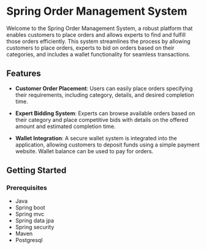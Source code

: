 # Spring Order Management System

Welcome to the Spring Order Management System, a robust platform that enables customers to place orders and allows experts to find and fulfill those orders efficiently. This system streamlines the process by allowing customers to place orders, experts to bid on orders based on their categories, and includes a wallet functionality for seamless transactions.

## Features

- **Customer Order Placement**: Users can easily place orders specifying their requirements, including category, details, and desired completion time.

- **Expert Bidding System**: Experts can browse available orders based on their category and place competitive bids with details on the offered amount and estimated completion time.

- **Wallet Integration**: A secure wallet system is integrated into the application, allowing customers to deposit funds using a simple payment website. Wallet balance can be used to pay for orders.

## Getting Started

### Prerequisites

- Java
- Spring boot
- Spring mvc
- Spring data jpa
- Spring security
- Maven
- Postgresql

